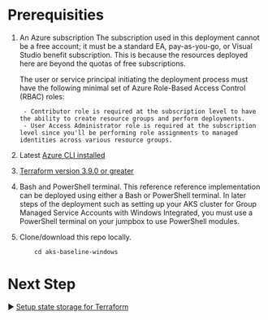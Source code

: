 # Prerequisities 

1. An Azure subscription
   The subscription used in this deployment cannot be a free account; it must be a standard EA, pay-as-you-go, or Visual Studio benefit subscription. This is because the resources deployed here are beyond the quotas of free subscriptions.

    The user or service principal initiating the deployment process must have the following minimal set of Azure Role-Based Access Control (RBAC) roles:

        - Contributor role is required at the subscription level to have the ability to create resource groups and perform deployments.
        - User Access Administrator role is required at the subscription level since you'll be performing role assignments to managed identities across various resource groups.
2. Latest [Azure CLI installed](https://learn.microsoft.com/en-us/cli/azure/install-azure-cli-windows?tabs=powershell#powershell)
3. [Terraform version 3.9.0 or greater](https://learn.microsoft.com/en-us/azure/developer/terraform/get-started-windows-bash?tabs=bash#4-install-terraform-for-windows)
4. Bash and PowerShell terminal. This reference reference implementation can be deployed using either a Bash or PowerShell terminal. In later steps of the deployment such as setting up your AKS cluster for Group Managed Service Accounts with Windows Integrated, you must use a PowerShell terminal on your jumpbox to use PowerShell modules. 
5. Clone/download this repo locally.
    ``` git clone https://github.com/Azure/aks-baseline-windows.git
        cd aks-baseline-windows
    ``` 
# Next Step
:arrow_forward: [Setup state storage for Terraform](./02-state-storage.md)